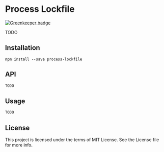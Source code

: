 Process Lockfile
===========

[![Greenkeeper badge](https://badges.greenkeeper.io/steelbrain/process-lockfile.svg)](https://greenkeeper.io/)

TODO

## Installation

```
npm install --save process-lockfile
```

## API

```js
TODO
```

## Usage

```js
TODO
```

## License
This project is licensed under the terms of MIT License. See the License file for more info.
